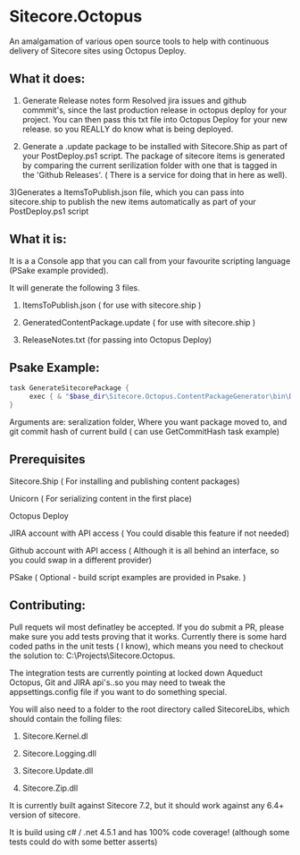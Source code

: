 Sitecore.Octopus
================

An amalgamation of various open source tools to help with continuous delivery of Sitecore sites using Octopus Deploy. 


What it does:
------

1) Generate Release notes form Resolved jira issues and github commmit's, since the last production release in octopus deploy for your project. You can then pass this txt file into Octopus Deploy for your new release. so you REALLY do know what is being deployed.

2) Generate a .update package to be installed with Sitecore.Ship as part of your PostDeploy.ps1 script. The package of sitecore items is generated by comparing the current serilization folder with one that is tagged in the 'Github Releases'. ( There is a service for doing that in here as well).

3)Generates a  ItemsToPublish.json file, which you can pass into sitecore.ship to publish the new items automatically as part of your PostDeploy.ps1 script

What it is:
------

It is a a Console app that you can call from your favourite scripting language (PSake example provided).

It will generate the following 3 files. 

1) ItemsToPublish.json ( for use with sitecore.ship )

2) GeneratedContentPackage.update ( for use with sitecore.ship )

3) ReleaseNotes.txt (for passing into Octopus Deploy)


Psake Example:
------

```PowerShell
task GenerateSitecorePackage {
     exec { & "$base_dir\Sitecore.Octopus.ContentPackageGenerator\bin\Debug\Sitecore.Octopus.ContentPackageGenerator.exe" "$source" "$packageDestination" "1e5b544554a5fbbb6d793721dc45fc2eca5439c9"}
}
```

 Arguments are:  seralization folder, Where you want package moved to, and git commit hash of current build ( can use GetCommitHash task example)



Prerequisites
------

Sitecore.Ship ( For installing and publishing content packages)

Unicorn ( For serializing content in the first place) 

Octopus Deploy 

JIRA account with API access ( You could disable this feature if not needed)

Github account with API access ( Although it is all behind an interface, so you could swap in a different provider)

PSake ( Optional - build script examples are provided in Psake. )

Contributing:
------

Pull requets wil most definatley be accepted. If you do submit a PR, please make sure you add tests proving that it works. Currently there is some hard coded paths in the unit tests ( I know), which means you need to checkout the solution to: C:\\Projects\\Sitecore.Octopus.

The integration tests are currently pointing at locked down Aqueduct Octopus, Git and JIRA api's..so you may need to tweak the appsettings.config file if you want to do something special.

You will also need to a folder to the root directory called SitecoreLibs, which should contain the folling files:

1) Sitecore.Kernel.dl

2) Sitecore.Logging.dll

3) Sitecore.Update.dll

4) Sitecore.Zip.dll

It is currently built against Sitecore 7.2, but it should work against any 6.4+ version of sitecore.

It is build using c# / .net 4.5.1 and has 100% code coverage! (although some tests could do with some better asserts)

